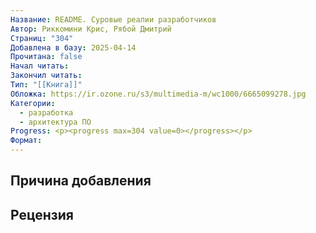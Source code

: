 ```yaml
---
Название: README. Суровые реалии разработчиков
Автор: Риккомини Крис, Рябой Дмитрий
Страниц: "304"
Добавлена в базу: 2025-04-14
Прочитана: false
Начал читать: 
Закончил читать: 
Тип: "[[Книга]]"
Обложка: https://ir.ozone.ru/s3/multimedia-m/wc1000/6665099278.jpg
Категории:
  - разработка
  - архитектура ПО
Progress: <p><progress max=304 value=0></progress></p>
Формат:
---
```

## Причина добавления


## Рецензия
